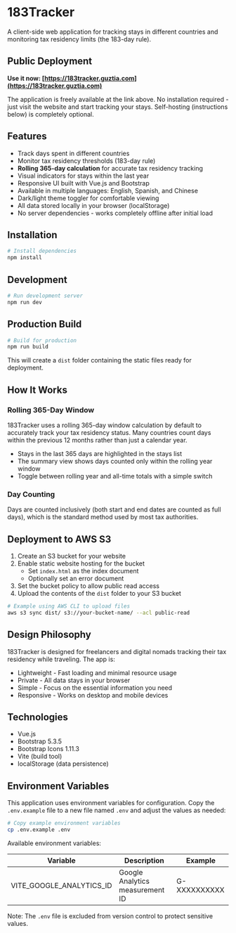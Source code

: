 # 183Tracker

A client-side web application for tracking stays in different countries and monitoring tax residency limits (the 183-day rule).

## Public Deployment

**Use it now: [https://183tracker.guztia.com](https://183tracker.guztia.com)**

The application is freely available at the link above. No installation required - just visit the website and start tracking your stays. Self-hosting (instructions below) is completely optional.

## Features

- Track days spent in different countries
- Monitor tax residency thresholds (183-day rule)
- **Rolling 365-day calculation** for accurate tax residency tracking
- Visual indicators for stays within the last year
- Responsive UI built with Vue.js and Bootstrap
- Available in multiple languages: English, Spanish, and Chinese
- Dark/light theme toggler for comfortable viewing
- All data stored locally in your browser (localStorage)
- No server dependencies - works completely offline after initial load

## Installation

```bash
# Install dependencies
npm install
```

## Development

```bash
# Run development server
npm run dev
```

## Production Build

```bash
# Build for production
npm run build
```

This will create a `dist` folder containing the static files ready for deployment.

## How It Works

### Rolling 365-Day Window

183Tracker uses a rolling 365-day window calculation by default to accurately track your tax residency status. Many countries count days within the previous 12 months rather than just a calendar year.

- Stays in the last 365 days are highlighted in the stays list
- The summary view shows days counted only within the rolling year window
- Toggle between rolling year and all-time totals with a simple switch

### Day Counting

Days are counted inclusively (both start and end dates are counted as full days), which is the standard method used by most tax authorities.

## Deployment to AWS S3

1. Create an S3 bucket for your website
2. Enable static website hosting for the bucket
   - Set `index.html` as the index document
   - Optionally set an error document
3. Set the bucket policy to allow public read access
4. Upload the contents of the `dist` folder to your S3 bucket

```bash
# Example using AWS CLI to upload files
aws s3 sync dist/ s3://your-bucket-name/ --acl public-read
```

## Design Philosophy

183Tracker is designed for freelancers and digital nomads tracking their tax residency while traveling. The app is:

- Lightweight - Fast loading and minimal resource usage
- Private - All data stays in your browser
- Simple - Focus on the essential information you need
- Responsive - Works on desktop and mobile devices

## Technologies

- Vue.js
- Bootstrap 5.3.5
- Bootstrap Icons 1.11.3
- Vite (build tool)
- localStorage (data persistence)

## Environment Variables

This application uses environment variables for configuration. Copy the `.env.example` file to a new file named `.env` and adjust the values as needed:

```bash
# Copy example environment variables
cp .env.example .env
```

Available environment variables:

| Variable | Description | Example |
|----------|-------------|---------|
| VITE_GOOGLE_ANALYTICS_ID | Google Analytics measurement ID | G-XXXXXXXXXX |

Note: The `.env` file is excluded from version control to protect sensitive values.
